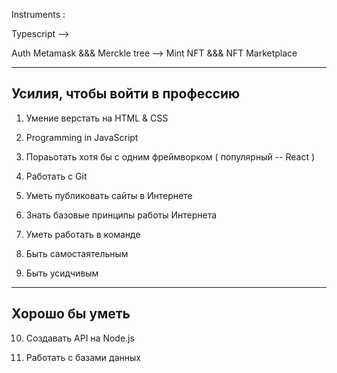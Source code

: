 
Instruments :


Typescript --> 


Auth Metamask &&& Merckle tree --> Mint NFT &&& NFT Marketplace


-----

## Усилия, чтобы войти в профессию

1. Умение верстать на HTML & CSS

2. Programming in JavaScript

3. Пораьотать хотя бы с одним фреймворком ( популярный -- React )

4. Работать с Git

5. Уметь публиковать сайты в Интернете

6. Знать базовые принципы работы Интернета

7. Уметь работать в команде

8. Быть самостаятельным

9. Быть усидчивым

----

## Хорошо бы уметь

10. Создавать API на Node.js

11. Работать с базами данных
